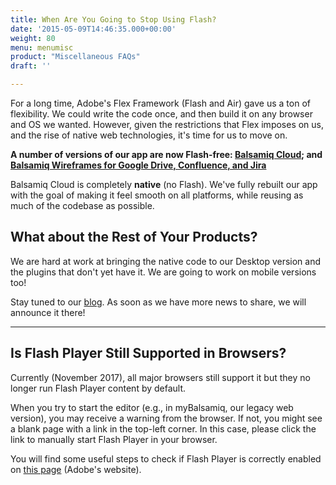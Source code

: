 ```yaml
---
title: When Are You Going to Stop Using Flash?
date: '2015-05-09T14:46:35.000+00:00'
weight: 80
menu: menumisc
product: "Miscellaneous FAQs"
draft: ''

---
```

For a long time, Adobe's Flex Framework (Flash and Air) gave us a ton of flexibility. We could write the code once, and then build it on any browser and OS we wanted. However, given the restrictions that Flex imposes on us, and the rise of native web technologies, it's time for us to move on.

**A number of versions of our app are now Flash-free: [Balsamiq Cloud](https://balsamiq.cloud/); and [Balsamiq Wireframes for Google Drive, Confluence, and Jira](https://balsamiq.com/products/mockups/plugins/)**

Balsamiq Cloud is completely **native** (no Flash). We've fully rebuilt our app with the goal of making it feel smooth on all platforms, while reusing as much of the codebase as possible.

## What about the Rest of Your Products?

We are hard at work at bringing the native code to our Desktop version and the plugins that don't yet have it. We are going to work on mobile versions too!

Stay tuned to our [blog](http://blogs.balsamiq.com/product/). As soon as we have more news to share, we will announce it there!

---

## Is Flash Player Still Supported in Browsers?

Currently (November 2017), all major browsers still support it but they no longer run Flash Player content by default.

When you try to start the editor (e.g., in myBalsamiq, our legacy web version), you may receive a warning from the browser. If not, you might see a blank page with a link in the top-left corner. In this case, please click the link to manually start Flash Player in your browser.

You will find some useful steps to check if Flash Player is correctly enabled on [this page](https://helpx.adobe.com/flash-player.html) (Adobe's website).

